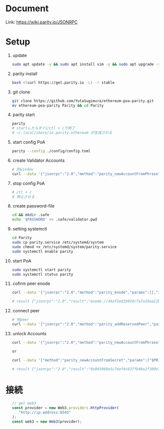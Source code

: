 
# Document 
   Link: 
   https://wiki.parity.io/JSONRPC 

# Setup

   1. update 

   ``` zsh 
      sudo apt update -y && sudo apt install vim -y && sudo apt upgrade -y 
   ``` 

   2. parity install 

   ``` zsh 
      bash <(curl https://get.parity.io -L) -r stable
   ``` 

   3. git clone 

   ``` zsh 
      git clone https://github.com/YutaSugimura/ethereum-poa-parity.git 
      mv ethereum-poa-parity Parity && cd Parity 
   ``` 

   4. parity start 

   ``` zsh 
      parity 
      # startしたらすぐにctl + cで終了 
      # ~/.local/share/io.parity.ethereum が生成される 
   ``` 

   5. start config PoA 

   ``` zsh 
      parity --config ./config/config.toml
   ``` 

   6. create Validator Accounts 

   ``` zsh 
      # 別window
      curl --data '{"jsonrpc":"2.0","method":"parity_newAccountFromPhrase","params":["$MNEMONIC", "$PASSWORD"],"id":0}' -H "Content-Type: application/json" -X POST localhost:8545
   ``` 

   7. stop config PoA 

   ``` zsh 
      # ctl + c 
      # 停止させる
   ``` 

   8. create password-file 
   
   ``` zsh 
      cd && mkdir .safe 
      echo '$PASSWORD' >> .safe/validator.pwd 
   ``` 

   9. setting systemctl 

   ``` zsh 
      cd Parity 
      sudo cp parity.service /etc/systemd/system 
      sudo chmod +x /etc/systemd/system/parity.service 
      sudo systemctl enable parity 
   ``` 

   10. start PoA 

   ``` zsh 
      sudo systemctl start parity 
      sudo systemctl status parity 
   ``` 

   11. cofirm peer enode 

   ``` zsh 
      curl --data '{"jsonrpc":"2.0","method":"parity_enode","params":[],"id":0}' -H "Content-Type: application/json" -X POST localhost:8545 

      # result {"jsonrpc":"2.0","result":"enode://d4af2ed1b929c7a7a10aa11ba54349cac61cd4fb1b3e7e8fb11ebaccdb3175489980125952d2514c25260b5dc611afb937cf72d40a133ec4fde5719834a67d71@171.11.11.11:30300","id":0}
   ``` 

   12. connect peer 

   ``` zsh 
      # 他peer 
      curl --data '{"jsonrpc":"2.0","method":"parity_addReservedPeer","params":["ENODE://"],"id":0}' -H "Content-Type: application/json" -X POST localhost:8545 
   ``` 

   13. unlock Accounts 

   ``` zsh 
      curl --data '{"jsonrpc":"2.0","method":"parity_newAccountFromPhrase","params":["$MNEMONIC", "$PASSWORD"],"id":0}' -H "Content-Type: application/json" -X POST localhost:8545 

      or 

      curl --data '{"method":"parity_newAccountFromSecret","params":["$PRIVATEKEY","$PASSWORD"],"id":1,"jsonrpc":"2.0"}' -H "Content-Type: application/json" -X POST localhost:8545 

      # result {"jsonrpc":"2.0","result":"0x001060e5c7eef4c637fb46e2f389e1d14a447ea8","id":0}
   ```


# 接続 

   ``` js 
      // get web3
      const provider = new Web3.providers.HttpProvider(
         "http://ip-address:8545"
      );
      const web3 = new Web3(provider);
   ```